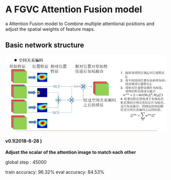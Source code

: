 # A FGVC Attention Fusion model



a Attention Fusion model to Combine multiple attentional positions and adjust the spatial  weights of feature maps.

## Basic network structure

![](https://github.com/Jowekk/fgvc-Attention-Fusion-model/blob/master/2016724349.jpg)



#### v0.1(2018-6-28 )

**Adjust the scalar of the attention image to match each other**

global step : 45000

train accuracy: 96.32%
eval accuracy: 84.53%
